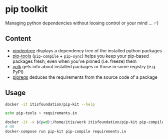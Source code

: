# pip toolkit

Managing python dependencies without loosing control or your mind ... :-)

## Content

- [pipdeptree] displays a dependency tree of the installed python packages
- [pip-tools] (``pip-compile`` + ``pip-sync``) helps you keep your pip-based packages fresh, even when you’ve pinned (i.e. freeze) them
- [yolk] gets info about installed packages or those in some registry (e.g. PyPI)
- [pipreqs] deduces the requirements from the source code of a package
  
## Usage

```bash
docker -it itisfoundation/pip-kit --help
```

```bash
echo pip-tools > requirements.in

docker -it -v $(pwd):/home/itis/work itisfoundation/pip-kit pip-compile requirements.in
# OR
docker-compose run pip-kit pip-compile requirements.in
```

<!--REFERENCES. Please keep alphabetical order -->
[pipdeptree]:https://pypi.org/project/pipdeptree/
[pipreqs]:https://github.com/bndr/pipreqs
[pip-tools]:https://pypi.org/project/pip-tools/
[yolk]:https://github.com/myint/yolk